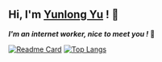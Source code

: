 ## Hi, I'm <a href="https://linktr.ee/yuyunlong/" target="_blank">Yunlong Yu</a> ! 👋

 <em><b>I'm an internet worker, nice to meet you ! </b> </em> 👋

[![Readme Card](https://github-readme-stats.vercel.app/api?username=yunlongyuzz&show_icons=true)](https://github.com/yunlongyuzz)  [![Top Langs](https://github-readme-stats.vercel.app/api/top-langs/?username=yunlongyuzz&layout=compact&exclude_repo=yunlongyuzz.github.io)](https://github.com/yunlongyuzz)
